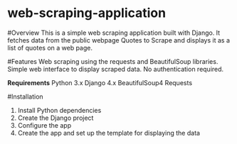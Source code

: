 # web-scraping-application
#Overview
This is a simple web scraping application built with Django. It fetches data from the public webpage Quotes to Scrape and displays it as a list of quotes on a web page.

#Features
Web scraping using the requests and BeautifulSoup libraries.
Simple web interface to display scraped data.
No authentication required.

**Requirements**
Python 3.x
Django 4.x
BeautifulSoup4
Requests

#Installation
1. Install Python dependencies
2. Create the Django project
3. Configure the app
4. Create the app and set up the template for displaying the data

